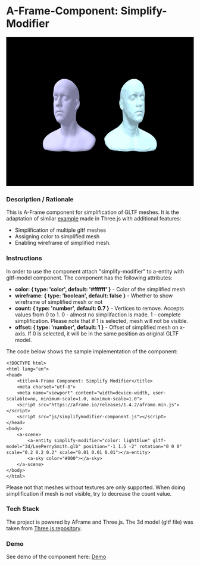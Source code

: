 # A-Frame-Component: Simplify-Modifier 
<img src="img/screenshot.jpg" title="Video screen capture" alt="Video screen capture" height="400">

### **Description / Rationale**
This is A-Frame component for simplification of GLTF meshes. It is the adaptation of similar <a href="https://threejs.org/examples/webgl_modifier_simplifier.html">example</a> made in Three.js with additional features:
* Simplification of multiple gltf meshes
* Assigning color to simplified mesh
* Enabling wireframe of simplified mesh.


### **Instructions**
In order to use the component attach "simplify-modifier" to a-entity with gltf-model component. The component has the following attributes: 
* <b>color: { type: 'color', default: '#ffffff' }</b> - Color of the simplified mesh
* <b>wireframe: { type: 'boolean', default: false }</b> - Whether to show wireframe of simplified mesh or not
* <b>count: { type: 'number', default: 0.7 }</b> - Vertices to remove. Accepts values from 0 to 1. 0 - almost no simplifaction is made. 1 - complete simplification. Please note that if 1 is selected, mesh will not be visible. 
* <b>offset: { type: 'number', default: 1 }</b> - Offset of simplified mesh on x-axis. If 0 is selected, it will be in the same position as original GLTF model.

The code below shows the sample implementation of the component:
```
<!DOCTYPE html>
<html lang="en">
<head>
    <title>A-Frame Component: Simplify Modifier</title>
    <meta charset="utf-8">
    <meta name="viewport" content="width=device-width, user-scalable=no, minimum-scale=1.0, maximum-scale=1.0">
    <script src="https://aframe.io/releases/1.4.2/aframe.min.js"></script>
    <script src="js/simplifymodifier-component.js"></script>
</head>
<body>
    <a-scene>
        <a-entity simplify-modifier="color: lightblue" gltf-model="3d/LeePerrySmith.glb" position="-1 1.5 -2" rotation="0 0 0" scale="0.2 0.2 0.2" scale="0.01 0.01 0.01"></a-entity>
        <a-sky color="#000"></a-sky>
    </a-scene>
</body>
</html>
```
Please not that meshes without textures are only supported. When doing simplification if mesh is not visible, try to decrease the count value. 

### **Tech Stack**
The project is powered by AFrame and Three.js. The 3d model (gltf file) was taken from <a href="https://github.com/mrdoob/three.js/tree/dev/examples/models/gltf/LeePerrySmith">Three.js repository</a>.

### **Demo**
See demo of the component here: [Demo](https://simplify-modifier.glitch.me/)
